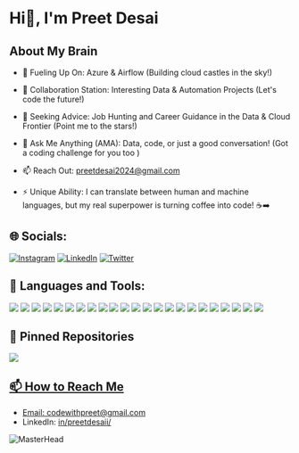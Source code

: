 # Hi👋, I'm Preet Desai</h2>

## About My Brain

  - 🌱 Fueling Up On: Azure & Airflow (Building cloud castles in the sky!)

  - 👯 Collaboration Station: Interesting Data & Automation Projects (Let's code the future!)

  - 🤔 Seeking Advice: Job Hunting and Career Guidance in the Data & Cloud Frontier (Point me to the stars!)

  - 💬 Ask Me Anything (AMA):  Data, code, or just a good conversation! (Got a coding challenge for you too )

  - 📫 Reach Out: preetdesai2024@gmail.com

  - ⚡ Unique Ability: I can translate between human and machine languages, but my real superpower is turning coffee into code! ☕️➡️


## 🌐 Socials:
[![Instagram](https://img.shields.io/badge/Instagram-%23E4405F.svg?logo=Instagram&logoColor=white)](https://instagram.com/preet_desai710) 
[![LinkedIn](https://img.shields.io/badge/LinkedIn-%230077B5.svg?logo=linkedin&logoColor=white)](https://www.linkedin.com/in/preetdesai007/) 
[![Twitter](https://img.shields.io/badge/Twitter-%231DA1F2.svg?logo=twitter&logoColor=white)](https://twitter.com/PreetDesai0)


## 🚀 Languages and Tools:
  <p>
  <!-- Programming Languages -->
  <img src="https://img.shields.io/badge/Python-3776AB?style=for-the-badge&logo=python&logoColor=white" />
  <img src="https://img.shields.io/badge/R-276DC3?style=for-the-badge&logo=r&logoColor=white" />
  <!-- Cloud Technologies -->
  <img src="https://img.shields.io/badge/Google_Cloud-4285F4?style=for-the-badge&logo=google-cloud&logoColor=white" />
  <img src="https://img.shields.io/badge/AWS-232F3E?style=for-the-badge&logo=amazon-aws&logoColor=white" />
  <img src="https://img.shields.io/badge/Azure-0078D4?style=for-the-badge&logo=microsoft-azure&logoColor=white" />

  <!-- Data Management -->
  <img src="https://img.shields.io/badge/SQL-F80000?style=for-the-badge&logo=oracle&logoColor=white" />
  <img src="https://img.shields.io/badge/MongoDB-47A248?style=for-the-badge&logo=mongodb&logoColor=white" />
  <img src="https://img.shields.io/badge/Apache_Airflow-017CEE?style=for-the-badge&logo=apache-airflow&logoColor=white" />
  <img src="https://img.shields.io/badge/Apache_Kafka-231F20?style=for-the-badge&logo=apache-kafka&logoColor=white" />
  <img src="https://img.shields.io/badge/PySpark-E25A1C?style=for-the-badge&logo=apache-spark&logoColor=white" />

  <!-- Frameworks and Tools -->
  <img src="https://img.shields.io/badge/Terraform-623CE4?style=for-the-badge&logo=terraform&logoColor=white" />
  <img src="https://img.shields.io/badge/Docker-2496ED?style=for-the-badge&logo=docker&logoColor=white" />
  <img src="https://img.shields.io/badge/Git-F05032?style=for-the-badge&logo=git&logoColor=white" />
  <img src="https://img.shields.io/badge/NumPy-013243?style=for-the-badge&logo=numpy&logoColor=white" />
  <img src="https://img.shields.io/badge/Pandas-150458?style=for-the-badge&logo=pandas&logoColor=white" />
  <img src="https://img.shields.io/badge/TensorFlow-FF6F00?style=for-the-badge&logo=tensorflow&logoColor=white" />
  <img src="https://img.shields.io/badge/PyTorch-EE4C2C?style=for-the-badge&logo=pytorch&logoColor=white" />
  <img src="https://img.shields.io/badge/scikit_learn-F7931E?style=for-the-badge&logo=scikit-learn&logoColor=white" />
  <img src="https://img.shields.io/badge/OpenCV-5C3EE8?style=for-the-badge&logo=opencv&logoColor=white" />
  <img src="https://img.shields.io/badge/BeautifulSoup-1A1A1A?style=for-the-badge&logo=beautifulsoup&logoColor=white" />
  <img src="https://img.shields.io/badge/Selenium-43B02A?style=for-the-badge&logo=selenium&logoColor=white" />
  <img src="https://img.shields.io/badge/Flask-000000?style=for-the-badge&logo=flask&logoColor=white" />
  <img src="https://img.shields.io/badge/FastAPI-009688?style=for-the-badge&logo=fastapi&logoColor=white" />
  </p>


## 📌 Pinned Repositories

<p align="left">
  <a href="https://github.com/PD013/AirDelayAnalyzer">
    <img align="center" src="https://github-readme-stats.vercel.app/api/pin/?username=PD013&repo=AirDelayAnalyzer&theme=radical" />
</p>

    
## 📫 How to Reach Me

- Email: [codewithpreet@gmail.com](mailto:codewith@gmail.com)
- LinkedIn: [in/preetdesaii/](https://www.linkedin.com/in/preetdesaii/)
  
![MasterHead](https://user-images.githubusercontent.com/10498744/210012254-234538ff-d198-48aa-8964-37e6fd45d227.gif)





